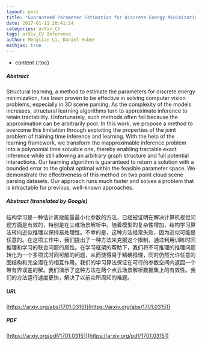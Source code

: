 ```yaml
---
layout: post
title: "Guaranteed Parameter Estimation for Discrete Energy Minimization"
date: 2017-01-11 20:41:14
categories: arXiv_CV
tags: arXiv_CV Inference
author: Mengtian Li, Daniel Huber
mathjax: true
---
```


* content
{:toc}

##### Abstract
Structural learning, a method to estimate the parameters for discrete energy minimization, has been proven to be effective in solving computer vision problems, especially in 3D scene parsing. As the complexity of the models increases, structural learning algorithms turn to approximate inference to retain tractability. Unfortunately, such methods often fail because the approximation can be arbitrarily poor. In this work, we propose a method to overcome this limitation through exploiting the properties of the joint problem of training time inference and learning. With the help of the learning framework, we transform the inapproximable inference problem into a polynomial time solvable one, thereby enabling tractable exact inference while still allowing an arbitrary graph structure and full potential interactions. Our learning algorithm is guaranteed to return a solution with a bounded error to the global optimal within the feasible parameter space. We demonstrate the effectiveness of this method on two point cloud scene parsing datasets. Our approach runs much faster and solves a problem that is intractable for previous, well-known approaches.

##### Abstract (translated by Google)
结构学习是一种估计离散能量最小化参数的方法，已经被证明在解决计算机视觉问题方面是有效的，特别是在三维场景解析中。随着模型的复杂性增加，结构学习算法转向近似推理以保持易处理性。不幸的是，这种方法经常失败，因为近似可能是任意的。在这项工作中，我们提出了一种方法来克服这个限制，通过利用训练时间推理和学习的联合问题的属性。在学习框架的帮助下，我们将不可推理的推理问题转化为一个多项式时间可解的问题，从而使得易于精确推理，同时仍然允许任意的图结构和完全潜在的相互作用。我们的学习算法保证在可行的参数空间内返回一个带有界误差的解。我们演示了这种方法在两个点云场景解析数据集上的有效性。我们的方法运行速度更快，解决了以前众所周知的难题。

##### URL
[https://arxiv.org/abs/1701.03151](https://arxiv.org/abs/1701.03151)

##### PDF
[https://arxiv.org/pdf/1701.03151](https://arxiv.org/pdf/1701.03151)

